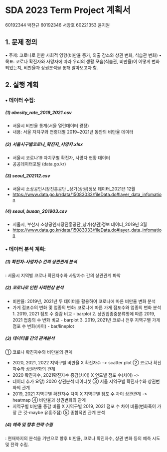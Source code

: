# SDA 2023 Term Project 계획서

60192344 박찬규
60192346 서장호
60221353 윤지원

## 1. 문제 정의
•	주제: 코로나로 인한 사회적 영향(비만율 증가, 외출 감소와 상권 변화, 식습관 변화)
•	목표: 코로나 확진자와 사망자에 따라 우리의 생활 모습(식습관, 비만율)이 어떻게 변화되었는지, 비만율과 상권분석을 통해 알아보고자 함.

## 2. 실행 계획
### •	데이터 수집:
##### (1)	obesity_rate_2019_2021.csv
- 서울시 비만율 통계(서울 열린데이터 광장)
- 내용: 서울 자치구와 연령대별 2019~2021년 동안의 비만율 데이터
##### (2)	서울시구별코로나_확진자_사망자.xlsx
- 서울시 코로나19 자치구별 확진자, 사망자 현황 데이터
- 공공데이터포털 (data.go.kr)
##### (3)	seoul_202112.csv
- 서울시 소상공인시장진흥공단 _상가(상권)정보 데이터_2021년 12월
- https://www.data.go.kr/data/15083033/fileData.do#layer_data_infomation
##### (4)	seoul, busan_201903.csv
- 서울시, 부산시 소상공인시장진흥공단_상가(상권)정보 데이터_2019년 3월
- https://www.data.go.kr/data/15083033/fileData.do#layer_data_infomation
### •	데이터 분석 계획:
##### (1) 확진자-사망자수 간의 상관관계 분석
: 서울시 지역별 코로나 확진자수와 사망자수 간의 상관관계 파악
##### (2) 코로나로 인한 사회현상 분석
- 비만율: 2019년, 2021년 두 데이터를 활용하여 코로나에 따른 비만율 변화 분석
- 가게 점포수의 변화 및 업종의 변화: 코로나에 따른 가게 점포수와 업종의 변화 분석
		1. 2019, 2021 점포 수 증감 비교 - barplot
		2. 상권업종중분류명에 따른 2019, 2021 업종의 수 변화 비교 - barplot
		3. 2019, 2021년 코로나 전후 지역구별 가게 점포 수 변화(차이) - bar/lineplot
##### (3) 데이터들 간의 관계분석
① 코로나 확진자수와 비만율의 관계 
- 2020, 2021, 2022 지역구별 비만율 X 확진자수 -> scatter plot
② 코로나 확진자수와 상권변화의 관계
- 2020 확진자수, 2021확진자수 증감(차이) X 연도별 점포 수(차이) -> 
- 데이터 추가 요망) 2020 상권분석 데이터셋
③ 서울 지역구별 확진자수와 상권변화의 관계
- 2019, 2021 지역구별 확진자수 차이 X 지역구별 점포 수 차이 상관관계 -> heatmap
④ 비만율과 상권변화의 관계
- 지역구별 비만율 증감 비율 X 지역구별 2019, 2021 점포 수 차이 비율(변화폭이 가장 큰 것-maybe 유흥주점)
⑤ 종합적인 관계 분석
##### (4) 예측 및 향후 전략 수립
: 현재까지의 분석을 기반으로 향후 비만율, 코로나 확진자수, 상권 변화 등의 예측 시도 및 전략 수립.